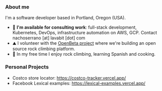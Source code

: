### About me
I'm a software developer based in Portland, Oregon (USA).

- 🧠 **I'm available for consulting work**: full-stack development, Kubernetes, DevOps, infrastructure automation on AWS, GCP. Contact nachoserrano [at] lavabit [dot] com
- ⛰️ I volunteer with the [OpenBeta project](https://github.com/orgs/OpenBeta) where we're building an open source rock climbing platform.
- 🍳 In my free time I enjoy rock climbing, learning Spanish and cooking.

### Personal Projects
- Costco store locator: https://costco-tracker.vercel.app/
- Facebook Lexical examples: https://lexical-examples.vercel.app/
